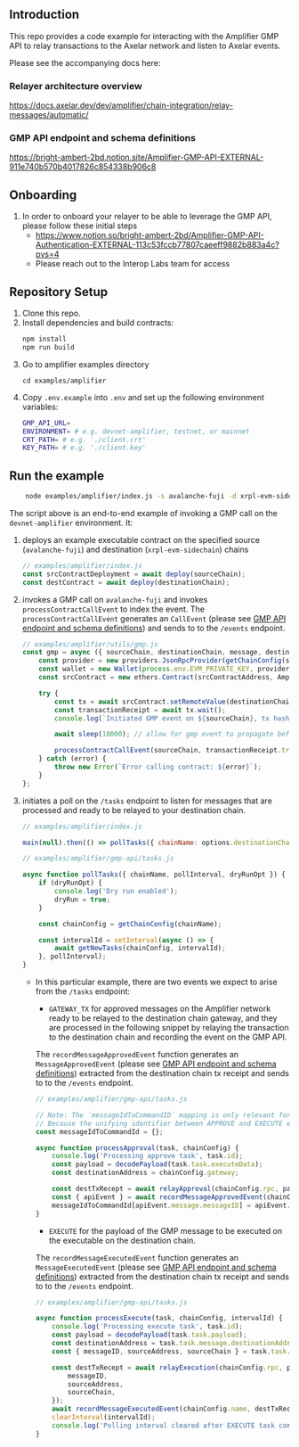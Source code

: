 ## Introduction

This repo provides a code example for interacting with the Amplifier GMP API to relay transactions to the Axelar network and listen to Axelar events.

Please see the accompanying docs here:

### Relayer architecture overview

https://docs.axelar.dev/dev/amplifier/chain-integration/relay-messages/automatic/

### GMP API endpoint and schema definitions

https://bright-ambert-2bd.notion.site/Amplifier-GMP-API-EXTERNAL-911e740b570b4017826c854338b906c8

## Onboarding

1. In order to onboard your relayer to be able to leverage the GMP API, please follow these initial steps
    - https://www.notion.so/bright-ambert-2bd/Amplifier-GMP-API-Authentication-EXTERNAL-113c53fccb77807caeeff9882b883a4c?pvs=4
    - Please reach out to the Interop Labs team for access

## Repository Setup

1. Clone this repo.
2. Install dependencies and build contracts:
    ```bash
    npm install
    npm run build
    ```
3. Go to amplifier examples directory
    ```
    cd examples/amplifier
    ```
4. Copy `.env.example` into `.env` and set up the following environment variables:
    ```bash
    GMP_API_URL=
    ENVIRONMENT= # e.g. devnet-amplifier, testnet, or mainnet
    CRT_PATH= # e.g. './client.crt'
    KEY_PATH= # e.g. './client.key'
    ```

## Run the example

```bash
    node examples/amplifier/index.js -s avalanche-fuji -d xrpl-evm-sidechain -m 'hi there'
```

The script above is an end-to-end example of invoking a GMP call on the `devnet-amplifier` environment. It:

1. deploys an example executable contract on the specified source (`avalanche-fuji`) and destination (`xrpl-evm-sidechain`) chains
    ```javascript
    // examples/amplifier/index.js
    const srcContractDeployment = await deploy(sourceChain);
    const destContract = await deploy(destinationChain);
    ```
2. invokes a GMP call on `avalanche-fuji` and invokes `processContractCallEvent` to index the event. The `processContractCallEvent` generates an `CallEvent` (please see [GMP API endpoint and schema definitions](README.md#gmp-api-endpoint-and-schema-definitions)) and sends to to the `/events` endpoint.

    ```javascript
    // examples/amplifier/utils/gmp.js
    const gmp = async ({ sourceChain, destinationChain, message, destinationContractAddress, srcContractAddress }) => {
        const provider = new providers.JsonRpcProvider(getChainConfig(sourceChain).rpc);
        const wallet = new Wallet(process.env.EVM_PRIVATE_KEY, provider);
        const srcContract = new ethers.Contract(srcContractAddress, AmplifierGMPTest.abi, wallet);

        try {
            const tx = await srcContract.setRemoteValue(destinationChain, destinationContractAddress, message);
            const transactionReceipt = await tx.wait();
            console.log(`Initiated GMP event on ${sourceChain}, tx hash: ${transactionReceipt.transactionHash}`);

            await sleep(10000); // allow for gmp event to propagate before triggering indexing

            processContractCallEvent(sourceChain, transactionReceipt.transactionHash, true);
        } catch (error) {
            throw new Error(`Error calling contract: ${error}`);
        }
    };
    ```

3. initiates a poll on the `/tasks` endpoint to listen for messages that are processed and ready to be relayed to your destination chain.

    ```javascript
    // examples/amplifier/index.js

    main(null).then(() => pollTasks({ chainName: options.destinationChain, pollInterval: 10000, dryRunOpt: false }));
    ```

    ```javascript
    // examples/amplifier/gmp-api/tasks.js

    async function pollTasks({ chainName, pollInterval, dryRunOpt }) {
        if (dryRunOpt) {
            console.log('Dry run enabled');
            dryRun = true;
        }

        const chainConfig = getChainConfig(chainName);

        const intervalId = setInterval(async () => {
            await getNewTasks(chainConfig, intervalId);
        }, pollInterval);
    }
    ```

    - In this particular example, there are two events we expect to arise from the `/tasks` endpoint:

        - `GATEWAY_TX` for approved messages on the Amplifier network ready to be relayed to the destination chain gateway, and they are processed in the following snippet by relaying the transaction to the destination chain and recording the event on the GMP API.

        The `recordMessageApprovedEvent` function generates an `MessageApprovedEvent` (please see [GMP API endpoint and schema definitions](README.md#gmp-api-endpoint-and-schema-definitions)) extracted from the destination chain tx receipt and sends to to the `/events` endpoint.

        ```javascript
        // examples/amplifier/gmp-api/tasks.js

        // Note: The `messageIdToCommandID` mapping is only relevant for EVM relaying. For EVM chains, commandID is still required in the 'execute' function on the destination chain
        // Because the unifying identifier between APPROVE and EXECUTE events is the messageID, this mapping helps to record the relation between those events for a single GMP tx
        const messageIdToCommandId = {};

        async function processApproval(task, chainConfig) {
            console.log('Processing approve task', task.id);
            const payload = decodePayload(task.task.executeData);
            const destinationAddress = chainConfig.gateway;

            const destTxRecept = await relayApproval(chainConfig.rpc, payload, destinationAddress);
            const { apiEvent } = await recordMessageApprovedEvent(chainConfig.name, destTxRecept.transactionHash, '0');
            messageIdToCommandId[apiEvent.message.messageID] = apiEvent.meta.commandID;
        }
        ```

        - `EXECUTE` for the payload of the GMP message to be executed on the executable on the destination chain.

        The `recordMessageExecutedEvent` function generates an `MessageExecutedEvent` (please see [GMP API endpoint and schema definitions](README.md#gmp-api-endpoint-and-schema-definitions)) extracted from the destination chain tx receipt and sends to to the `/events` endpoint.

        ```javascript
        // examples/amplifier/gmp-api/tasks.js

        async function processExecute(task, chainConfig, intervalId) {
            console.log('Processing execute task', task.id);
            const payload = decodePayload(task.task.payload);
            const destinationAddress = task.task.message.destinationAddress;
            const { messageID, sourceAddress, sourceChain } = task.task.message;

            const destTxRecept = await relayExecution(chainConfig.rpc, payload, destinationAddress, {
                messageID,
                sourceAddress,
                sourceChain,
            });
            await recordMessageExecutedEvent(chainConfig.name, destTxRecept.transactionHash, sourceChain, messageID, '0');
            clearInterval(intervalId);
            console.log('Polling interval cleared after EXECUTE task completed');
        }
        ```
